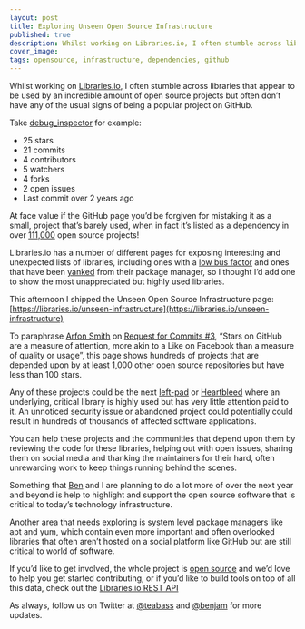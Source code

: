 ```yaml
---
layout: post
title: Exploring Unseen Open Source Infrastructure
published: true
description: Whilst working on Libraries.io, I often stumble across libraries that appear to be used by an incredible amount of open source projects but
cover_image:
tags: opensource, infrastructure, dependencies, github
---
```


Whilst working on [Libraries.io](https://libraries.io), I often stumble across libraries that appear to be used by an incredible amount of open source projects but often don’t have any of the usual signs of being a popular project on GitHub.

Take [debug_inspector](https://github.com/banister/debug_inspector) for example:

* 25 stars
* 21 commits
* 4 contributors
* 5 watchers
* 4 forks
* 2 open issues
* Last commit over 2 years ago

At face value if the GitHub page you’d be forgiven for mistaking it as a small, project that’s barely used, when in fact it’s listed as a dependency in over [111,000](https://libraries.io/rubygems/debug_inspector/dependent-repositories) open source projects!

Libraries.io has a number of different pages for exposing interesting and unexpected lists of libraries, including ones with a [low bus factor](https://libraries.io/bus-factor) and ones that have been [yanked](https://libraries.io/removed-libraries) from their package manager, so I thought I’d add one to show the most unappreciated but highly used libraries.

This afternoon I shipped the Unseen Open Source Infrastructure page: [https://libraries.io/unseen-infrastructure](https://libraries.io/unseen-infrastructure)

To paraphrase [Arfon Smith](http://www.arfon.org/) on [Request for Commits #3](https://changelog.com/rfc/3), “Stars on GitHub are a measure of attention, more akin to a Like on Facebook than a measure of quality or usage”, this page shows hundreds of projects that are depended upon by at least 1,000 other open source repositories but have less than 100 stars.

Any of these projects could be the next [left-pad](https://www.theregister.co.uk/2016/03/23/npm_left_pad_chaos/) or [Heartbleed](https://en.wikipedia.org/wiki/Heartbleed) where an underlying, critical library is highly used but has very little attention paid to it. An unnoticed security issue or abandoned project could potentially could result in hundreds of thousands of affected software applications.

You can help these projects and the communities that depend upon them by reviewing the code for these libraries, helping out with open issues, sharing them on social media and thanking the maintainers for their hard, often unrewarding work to keep things running behind the scenes.

Something that [Ben](https://medium.com/@benjam) and I are planning to do a lot more of over the next year and beyond is help to highlight and support the open source software that is critical to today’s technology infrastructure.

Another area that needs exploring is system level package managers like apt and yum, which contain even more important and often overlooked libraries that often aren’t hosted on a social platform like GitHub but are still critical to world of software.

If you’d like to get involved, the whole project is [open source](https://github.com/librariesio/libraries.io) and we’d love to help you get started contributing, or if you’d like to build tools on top of all this data, check out the [Libraries.io REST API](http://libraries.io/api)

As always, follow us on Twitter at [@teabass](https://twitter.com/teabass) and [@benjam](https://twitter.com/benjam) for more updates.
